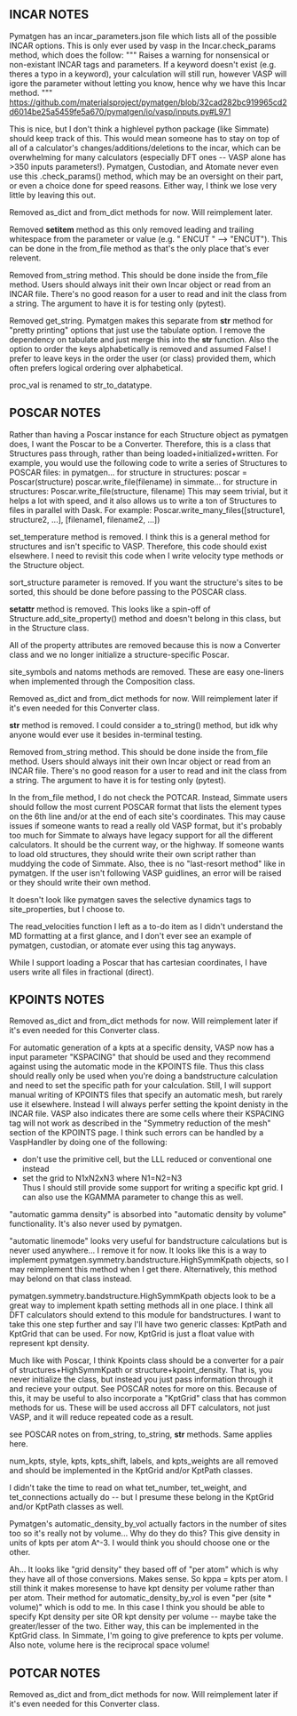 

## INCAR NOTES

Pymatgen has an incar_parameters.json file which lists all of the possible INCAR
options. This is only ever used by vasp in the Incar.check_params method, which
does the follow:
"""
        Raises a warning for nonsensical or non-existant INCAR tags and
        parameters. If a keyword doesn't exist (e.g. theres a typo in a
        keyword), your calculation will still run, however VASP will igore the
        parameter without letting you know, hence why we have this Incar method.
"""
https://github.com/materialsproject/pymatgen/blob/32cad282bc919965cd2d6014be25a5459fe5a670/pymatgen/io/vasp/inputs.py#L971

This is nice, but I don't think a highlevel python package (like Simmate) should
keep track of this. This would mean someone has to stay on top of all of a
calculator's changes/additions/deletions to the incar, which can be overwhelming
for many calculators (especially DFT ones -- VASP alone has >350 inputs parameters!).
Pymatgen, Custodian, and Atomate never even use this .check_params() method, which
may be an oversight on their part, or even a choice done for speed reasons. Either
way, I think we lose very little by leaving this out.

Removed as_dict and from_dict methods for now. Will reimplement later.

Removed __setitem__ method as this only removed leading and trailing whitespace
from the parameter or value (e.g. "  ENCUT " --> "ENCUT"). This can be done
in the from_file method as that's the only place that's ever relevent.

Removed from_string method. This should be done inside the from_file method. Users
should always init their own Incar object or read from an INCAR file. There's
no good reason for a user to read and init the class from a string. The argument
to have it is for testing only (pytest).

Removed get_string. Pymatgen makes this separate from __str__ method for
"pretty printing" options that just use the tabulate option. I remove the dependency
on tabulate and just merge this into the __str__ function. Also the option to
order the keys alphabetically is removed and assumed False! I prefer to leave
keys in the order the user (or class) provided them, which often prefers logical
ordering over alphabetical.

proc_val is renamed to str_to_datatype.


## POSCAR NOTES

Rather than having a Poscar instance for each Structure object as pymatgen does,
I want the Poscar to be a Converter. Therefore, this is a class that Structures
pass through, rather than being loaded+initialized+written. For example, you would
use the following code to write a series of Structures to POSCAR files:
    in pymatgen... 
        for structure in structures:
            poscar = Poscar(structure)
            poscar.write_file(filename)
    in simmate...
        for structure in structures:
            Poscar.write_file(structure, filename)
This may seem trivial, but it helps a lot with speed, and it also allows us to
write a ton of Structures to files in parallel with Dask. For example:
    Poscar.write_many_files([structure1, structure2, ...], [filename1, filename2, ...])

set_temperature method is removed. I think this is a general method for structures
and isn't specific to VASP. Therefore, this code should exist elsewhere. I need to
revisit this code when I write velocity type methods or the Structure object.

sort_structure parameter is removed. If you want the structure's sites to be sorted,
this should be done before passing to the POSCAR class.

__setattr__ method is removed. This looks like a spin-off of Structure.add_site_property()
method and doesn't belong in this class, but in the Structure class.

All of the property attributes are removed because this is now a Converter
class and we no longer initialize a structure-specific Poscar.

site_symbols and natoms methods are removed. These are easy one-liners when
implemented through the Composition class.

Removed as_dict and from_dict methods for now. Will reimplement later if it's
even needed for this Converter class.

__str__ method is removed. I could consider a to_string() method, but idk why
anyone would ever use it besides in-terminal testing.

Removed from_string method. This should be done inside the from_file method. Users
should always init their own Incar object or read from an INCAR file. There's
no good reason for a user to read and init the class from a string. The argument
to have it is for testing only (pytest).

In the from_file method, I do not check the POTCAR. Instead, Simmate users should
follow the most current POSCAR format that lists the element types on the 6th line
and/or at the end of each site's coordinates. This may cause issues if someone wants
to read a really old VASP format, but it's probably too much for Simmate to always
have legacy support for all the different calculators. It should be the current way,
or the highway. If someone wants to load old structures, they should write their
own script rather than muddying the code of Simmate. Also, thee is no "last-resort method"
like in pymatgen. If the user isn't following VASP guidlines, an error will be raised
or they should write their own method.

It doesn't look like pymatgen saves the selective dynamics tags to site_properties,
but I choose to.

The read_velocities function I left as a to-do item as I didn't understand the MD
formatting at a first glance, and I don't ever see an example of pymatgen, custodian,
or atomate ever using this tag anyways.

While I support loading a Poscar that has cartesian coordinates, I have users
write all files in fractional (direct). 


## KPOINTS NOTES

Removed as_dict and from_dict methods for now. Will reimplement later if it's
even needed for this Converter class.

For automatic generation of a kpts at a specific density, VASP now has a input
parameter "KSPACING" that should be used and they recommend against using the
automatic mode in the KPOINTS file. Thus this class should really only be used
when you're doing a bandstructure calculation and need to set the specific path
for your calculation. Still, I will support manual writing of KPOINTS files that
specify an automatic mesh, but rarely use it elsewhere. Instead I will always
perfer setting the kpoint denisty in the INCAR file.
VASP also indicates there are some cells where their KSPACING tag will not work
as described in the "Symmetry reduction of the mesh" section of the KPOINTS page.
I think such errors can be handled by a VaspHandler by doing one of the following:
- don't use the primitive cell, but the LLL reduced or conventional one instead
- set the grid to N1xN2xN3 where N1=N2=N3  
Thus I should still provide some support for writing a specific kpt grid. I can
also use the KGAMMA parameter to change this as well.

"automatic gamma density" is absorbed into "automatic density by volume"
functionality. It's also never used by pymatgen.

"automatic linemode" looks very useful for bandstructure calculations but is 
never used anywhere... I remove it for now. It looks like this is a way to implement
pymatgen.symmetry.bandstructure.HighSymmKpath objects, so I may reimplement this
method when I get there. Alternatively, this method may belond on that class instead.

pymatgen.symmetry.bandstructure.HighSymmKpath objects look to be a great way to
implement kpath setting methods all in one place. I think all DFT calculators
should extend to this module for bandstructures. I want to take this one step
further and say I'll have two generic classes: KptPath and KptGrid that can
be used. For now, KptGrid is just a float value with represent kpt density.

Much like with Poscar, I think Kpoints class should be a converter for a pair of
structures+HighSymmKpath or structure+kpoint_density. That is, you never initialize
the class, but instead you just pass information through it and recieve your
output. See POSCAR notes for more on this. Because of this, it may be useful to
also incorporate a "KptGrid" class that has common methods for us. These
will be used accross all DFT calculators, not just VASP, and it will reduce
repeated code as a result.

see POSCAR notes on from_string, to_string, __str__ methods. Same applies here.

num_kpts, style, kpts, kpts_shift, labels, and kpts_weights are all removed and should
be implemented in the KptGrid and/or KptPath classes.

I didn't take the time to read on what tet_number, tet_weight, and tet_connections
actually do -- but I presume these belong in the KptGrid and/or KptPath
classes as well.

Pymatgen's automatic_density_by_vol actually factors in the number of sites too
so it's really not by volume... Why do they do this? This give density in units
of kpts per atom A^-3. I would think you should choose one or the other.


Ah... It looks like "grid density" they based off of "per atom" which is why
they have all of those conversions. Makes sense. So kppa = kpts per atom.
I still think it makes moresense to have kpt density per volume rather than per
atom. Their method for automatic_density_by_vol is even "per (site * volume)"
which is odd to me. In this case I think you should be able to specify Kpt
density per site OR kpt density per volume -- maybe take the greater/lesser of
the two. Either way, this can be implemented in the KptGrid class. In Simmate,
I'm going to give preference to kpts per volume. Also note, volume here is the
reciprocal space volume!

## POTCAR NOTES

Removed as_dict and from_dict methods for now. Will reimplement later if it's
even needed for this Converter class.

